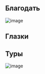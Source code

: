 ## Благодать
![image](https://user-images.githubusercontent.com/90381005/213133630-ee1305e3-bcb6-488d-9318-e3b39427a00b.png)
## Глазки

## Туры
![image](https://user-images.githubusercontent.com/90381005/213138234-0968c2d4-e9c2-465e-b02d-d9c896f4fc3b.png)

